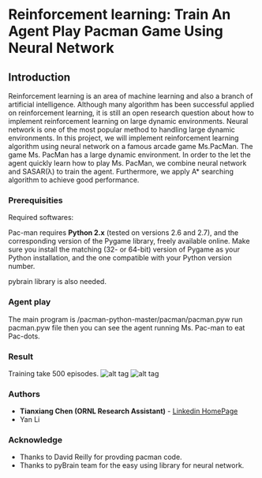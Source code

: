 # Reinforcement learning: Train An Agent Play Pacman Game Using Neural Network

## Introduction

Reinforcement learning is an area of machine learning and also a branch of artificial intelligence. 
Although many algorithm has been successful applied on reinforcement learning, it is still an open research question about how  to implement reinforcement learning on large dynamic environments. Neural network is one of the most popular method to handling  large dynamic environments. In this project, we will implement reinforcement learning  algorithm using neural network on a famous arcade game Ms.PacMan. The game Ms. PacMan has a large dynamic environment. In order to the let the agent quickly learn how to play Ms. PacMan, we combine neural network and SASAR(λ) to train the agent. Furthermore, we apply A* searching algorithm to achieve good performance.

### Prerequisities

Required softwares:

Pac-man requires **Python 2.x** (tested on versions 2.6 and 2.7), and the
corresponding version of the Pygame library, freely available online. Make sure
you install the matching (32- or 64-bit) version of Pygame as your Python
installation, and the one compatible with your Python version number. 

pybrain library is also needed.

### Agent play

The main program is /pacman-python-master/pacman/pacman.pyw
run pacman.pyw file then you can see the agent running Ms. Pac-man to eat Pac-dots.

### Result

Training take 500 episodes. 
![alt tag](https://raw.githubusercontent.com/username/projectname/branch/path/to/img.png)
![alt tag](https://raw.githubusercontent.com/username/projectname/branch/path/to/img.png)

### Authors

* **Tianxiang Chen (ORNL Research Assistant)** - [Linkedin HomePage](https://www.linkedin.com/in/tianxiang-chen-946543114?trk=nav_responsive_tab_profile)
* Yan Li

### Acknowledge

* Thanks to David Reilly for provding pacman code.
* Thanks to pyBrain team for the easy using library for neural network.
